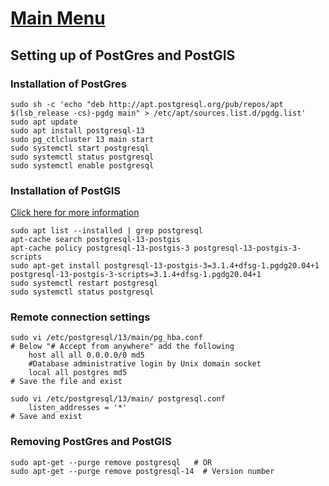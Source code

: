 # [Main Menu](index.html)

## Setting up of PostGres and PostGIS

### Installation of PostGres

    sudo sh -c 'echo "deb http://apt.postgresql.org/pub/repos/apt $(lsb_release -cs)-pgdg main" > /etc/apt/sources.list.d/pgdg.list'
    sudo apt update
    sudo apt install postgresql-13
    sudo pg_ctlcluster 13 main start
    sudo systemctl start postgresql
    sudo systemctl status postgresql
    sudo systemctl enable postgresql

### Installation of PostGIS

[Click here for more information](https://www.cybertec-postgresql.com/en/postgresql-getting-started-on-ubuntu/)

    sudo apt list --installed | grep postgresql
    apt-cache search postgresql-13-postgis
    apt-cache policy postgresql-13-postgis-3 postgresql-13-postgis-3-scripts
    sudo apt-get install postgresql-13-postgis-3=3.1.4+dfsg-1.pgdg20.04+1 postgresql-13-postgis-3-scripts=3.1.4+dfsg-1.pgdg20.04+1
    sudo systemctl restart postgresql
    sudo systemctl status postgresql

### Remote connection settings

    sudo vi /etc/postgresql/13/main/pg_hba.conf    
    # Below "# Accept from anywhere" add the following
        host all all 0.0.0.0/0 md5
        #Database administrative login by Unix domain socket
        local all postgres md5  
    # Save the file and exist

    sudo vi /etc/postgresql/13/main/ postgresql.conf
        listen_addresses = '*'
    # Save and exist

### Removing PostGres and PostGIS

    sudo apt-get --purge remove postgresql   # OR
    sudo apt-get --purge remove postgresql-14  # Version number
